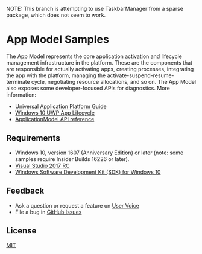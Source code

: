 NOTE: This branch is attempting to use TaskbarManager from a sparse package, which does not seem to work.

# App Model Samples
The App Model represents the core application activation and lifecycle management infrastructure in the platform. These are the components that are responsible for actually activating apps, creating processes, integrating the app with the platform, managing the activate-suspend-resume-terminate cycle, negotiating resource allocations, and so on. The App Model also exposes some developer-focused APIs for diagnostics.
More information:
- [Universal Application Platform Guide](https://msdn.microsoft.com/en-us/windows/uwp/get-started/universal-application-platform-guide)
- [Windows 10 UWP App Lifecycle](https://docs.microsoft.com/en-us/windows/uwp/launch-resume/app-lifecycle)
- [ApplicationModel API reference](https://docs.microsoft.com/en-us/uwp/api/windows.applicationmodel)
## Requirements
- Windows 10, version 1607 (Anniversary Edition) or later (note: some samples require Insider Builds 16226 or later).
- [Visual Studio 2017 RC](https://www.visualstudio.com/downloads/#visual-studio-community-2017-rc)
- [Windows Software Development Kit (SDK) for Windows 10](https://developer.microsoft.com/en-us/windows/downloads/windows-10-sdk)
## Feedback
- Ask a question or request a feature on [User Voice](https://wpdev.uservoice.com/forums/110705-universal-windows-platform/)
- File a bug in [GitHub Issues](https://github.com/Microsoft/AppModelSamples/issues)
## License
[MIT](https://github.com/Microsoft/AppModelSamples/blob/master/LICENSE)
